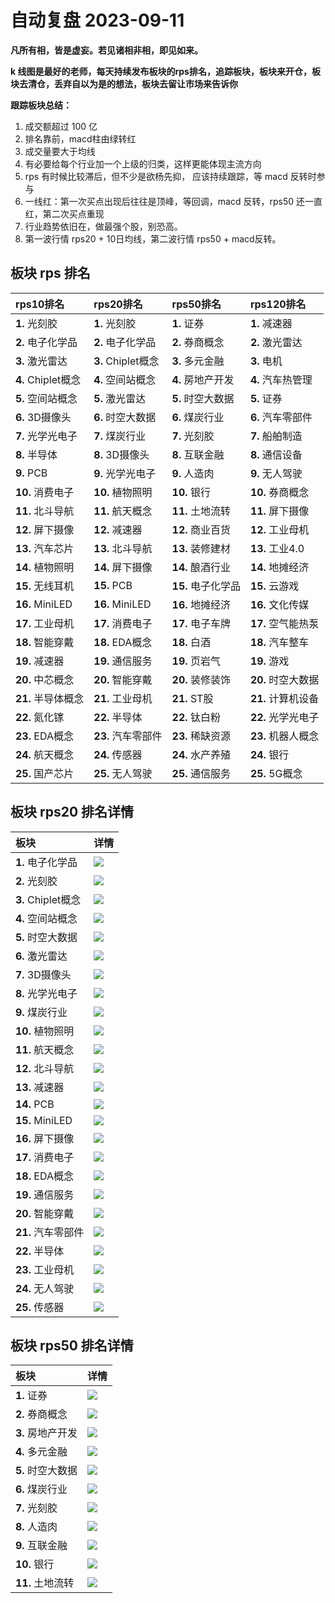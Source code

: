 # 自动复盘 2023-09-11

**凡所有相，皆是虚妄。若见诸相非相，即见如来。**

**k 线图是最好的老师，每天持续发布板块的rps排名，追踪板块，板块来开仓，板块去清仓，丢弃自以为是的想法，板块去留让市场来告诉你**
        
**跟踪板块总结：**
1. 成交额超过 100 亿
2. 排名靠前，macd柱由绿转红
3. 成交量要大于均线
4. 有必要给每个行业加一个上级的归类，这样更能体现主流方向
5. rps 有时候比较滞后，但不少是欲杨先抑， 应该持续跟踪，等 macd 反转时参与
6. 一线红：第一次买点出现后往往是顶峰，等回调，macd 反转，rps50 还一直红，第二次买点重现
7. 行业趋势依旧在，做最强个股，别恐高。
8. 第一波行情 rps20 + 10日均线，第二波行情 rps50 + macd反转。
        
## 板块 rps 排名
| rps10排名          | rps20排名          | rps50排名          | rps120排名         |
|:-------------------|:-------------------|:-------------------|:-------------------|
| **1.** 光刻胶      | **1.** 光刻胶      | **1.** 证券        | **1.** 减速器      |
| **2.** 电子化学品  | **2.** 电子化学品  | **2.** 券商概念    | **2.** 激光雷达    |
| **3.** 激光雷达    | **3.** Chiplet概念 | **3.** 多元金融    | **3.** 电机        |
| **4.** Chiplet概念 | **4.** 空间站概念  | **4.** 房地产开发  | **4.** 汽车热管理  |
| **5.** 空间站概念  | **5.** 激光雷达    | **5.** 时空大数据  | **5.** 证券        |
| **6.** 3D摄像头    | **6.** 时空大数据  | **6.** 煤炭行业    | **6.** 汽车零部件  |
| **7.** 光学光电子  | **7.** 煤炭行业    | **7.** 光刻胶      | **7.** 船舶制造    |
| **8.** 半导体      | **8.** 3D摄像头    | **8.** 互联金融    | **8.** 通信设备    |
| **9.** PCB         | **9.** 光学光电子  | **9.** 人造肉      | **9.** 无人驾驶    |
| **10.** 消费电子   | **10.** 植物照明   | **10.** 银行       | **10.** 券商概念   |
| **11.** 北斗导航   | **11.** 航天概念   | **11.** 土地流转   | **11.** 屏下摄像   |
| **12.** 屏下摄像   | **12.** 减速器     | **12.** 商业百货   | **12.** 工业母机   |
| **13.** 汽车芯片   | **13.** 北斗导航   | **13.** 装修建材   | **13.** 工业4.0    |
| **14.** 植物照明   | **14.** 屏下摄像   | **14.** 酿酒行业   | **14.** 地摊经济   |
| **15.** 无线耳机   | **15.** PCB        | **15.** 电子化学品 | **15.** 云游戏     |
| **16.** MiniLED    | **16.** MiniLED    | **16.** 地摊经济   | **16.** 文化传媒   |
| **17.** 工业母机   | **17.** 消费电子   | **17.** 电子车牌   | **17.** 空气能热泵 |
| **18.** 智能穿戴   | **18.** EDA概念    | **18.** 白酒       | **18.** 汽车整车   |
| **19.** 减速器     | **19.** 通信服务   | **19.** 页岩气     | **19.** 游戏       |
| **20.** 中芯概念   | **20.** 智能穿戴   | **20.** 装修装饰   | **20.** 时空大数据 |
| **21.** 半导体概念 | **21.** 工业母机   | **21.** ST股       | **21.** 计算机设备 |
| **22.** 氮化镓     | **22.** 半导体     | **22.** 钛白粉     | **22.** 光学光电子 |
| **23.** EDA概念    | **23.** 汽车零部件 | **23.** 稀缺资源   | **23.** 机器人概念 |
| **24.** 航天概念   | **24.** 传感器     | **24.** 水产养殖   | **24.** 银行       |
| **25.** 国产芯片   | **25.** 无人驾驶   | **25.** 通信服务   | **25.** 5G概念     |
## 板块 rps20 排名详情
| 板块               | 详情                                                                                                |
|:-------------------|:----------------------------------------------------------------------------------------------------|
| **1.** 电子化学品  | ![](https://sykent-blog-image.oss-cn-beijing.aliyuncs.com/quant/image/2023/9/1694419562004-tmp.jpg) |
| **2.** 光刻胶      | ![](https://sykent-blog-image.oss-cn-beijing.aliyuncs.com/quant/image/2023/9/1694419563662-tmp.jpg) |
| **3.** Chiplet概念 | ![](https://sykent-blog-image.oss-cn-beijing.aliyuncs.com/quant/image/2023/9/1694419564695-tmp.jpg) |
| **4.** 空间站概念  | ![](https://sykent-blog-image.oss-cn-beijing.aliyuncs.com/quant/image/2023/9/1694419565790-tmp.jpg) |
| **5.** 时空大数据  | ![](https://sykent-blog-image.oss-cn-beijing.aliyuncs.com/quant/image/2023/9/1694419566645-tmp.jpg) |
| **6.** 激光雷达    | ![](https://sykent-blog-image.oss-cn-beijing.aliyuncs.com/quant/image/2023/9/1694419567745-tmp.jpg) |
| **7.** 3D摄像头    | ![](https://sykent-blog-image.oss-cn-beijing.aliyuncs.com/quant/image/2023/9/1694419568712-tmp.jpg) |
| **8.** 光学光电子  | ![](https://sykent-blog-image.oss-cn-beijing.aliyuncs.com/quant/image/2023/9/1694419569924-tmp.jpg) |
| **9.** 煤炭行业    | ![](https://sykent-blog-image.oss-cn-beijing.aliyuncs.com/quant/image/2023/9/1694419570894-tmp.jpg) |
| **10.** 植物照明   | ![](https://sykent-blog-image.oss-cn-beijing.aliyuncs.com/quant/image/2023/9/1694419571972-tmp.jpg) |
| **11.** 航天概念   | ![](https://sykent-blog-image.oss-cn-beijing.aliyuncs.com/quant/image/2023/9/1694419572919-tmp.jpg) |
| **12.** 北斗导航   | ![](https://sykent-blog-image.oss-cn-beijing.aliyuncs.com/quant/image/2023/9/1694419573909-tmp.jpg) |
| **13.** 减速器     | ![](https://sykent-blog-image.oss-cn-beijing.aliyuncs.com/quant/image/2023/9/1694419574837-tmp.jpg) |
| **14.** PCB        | ![](https://sykent-blog-image.oss-cn-beijing.aliyuncs.com/quant/image/2023/9/1694419575910-tmp.jpg) |
| **15.** MiniLED    | ![](https://sykent-blog-image.oss-cn-beijing.aliyuncs.com/quant/image/2023/9/1694419576862-tmp.jpg) |
| **16.** 屏下摄像   | ![](https://sykent-blog-image.oss-cn-beijing.aliyuncs.com/quant/image/2023/9/1694419577893-tmp.jpg) |
| **17.** 消费电子   | ![](https://sykent-blog-image.oss-cn-beijing.aliyuncs.com/quant/image/2023/9/1694419578894-tmp.jpg) |
| **18.** EDA概念    | ![](https://sykent-blog-image.oss-cn-beijing.aliyuncs.com/quant/image/2023/9/1694419579940-tmp.jpg) |
| **19.** 通信服务   | ![](https://sykent-blog-image.oss-cn-beijing.aliyuncs.com/quant/image/2023/9/1694419580980-tmp.jpg) |
| **20.** 智能穿戴   | ![](https://sykent-blog-image.oss-cn-beijing.aliyuncs.com/quant/image/2023/9/1694419582016-tmp.jpg) |
| **21.** 汽车零部件 | ![](https://sykent-blog-image.oss-cn-beijing.aliyuncs.com/quant/image/2023/9/1694419583087-tmp.jpg) |
| **22.** 半导体     | ![](https://sykent-blog-image.oss-cn-beijing.aliyuncs.com/quant/image/2023/9/1694419584194-tmp.jpg) |
| **23.** 工业母机   | ![](https://sykent-blog-image.oss-cn-beijing.aliyuncs.com/quant/image/2023/9/1694419585417-tmp.jpg) |
| **24.** 无人驾驶   | ![](https://sykent-blog-image.oss-cn-beijing.aliyuncs.com/quant/image/2023/9/1694419586532-tmp.jpg) |
| **25.** 传感器     | ![](https://sykent-blog-image.oss-cn-beijing.aliyuncs.com/quant/image/2023/9/1694419587634-tmp.jpg) |
## 板块 rps50 排名详情
| 板块              | 详情                                                                                                |
|:------------------|:----------------------------------------------------------------------------------------------------|
| **1.** 证券       | ![](https://sykent-blog-image.oss-cn-beijing.aliyuncs.com/quant/image/2023/9/1694419588695-tmp.jpg) |
| **2.** 券商概念   | ![](https://sykent-blog-image.oss-cn-beijing.aliyuncs.com/quant/image/2023/9/1694419589789-tmp.jpg) |
| **3.** 房地产开发 | ![](https://sykent-blog-image.oss-cn-beijing.aliyuncs.com/quant/image/2023/9/1694419590787-tmp.jpg) |
| **4.** 多元金融   | ![](https://sykent-blog-image.oss-cn-beijing.aliyuncs.com/quant/image/2023/9/1694419591905-tmp.jpg) |
| **5.** 时空大数据 | ![](https://sykent-blog-image.oss-cn-beijing.aliyuncs.com/quant/image/2023/9/1694419592578-tmp.jpg) |
| **6.** 煤炭行业   | ![](https://sykent-blog-image.oss-cn-beijing.aliyuncs.com/quant/image/2023/9/1694419593484-tmp.jpg) |
| **7.** 光刻胶     | ![](https://sykent-blog-image.oss-cn-beijing.aliyuncs.com/quant/image/2023/9/1694419594442-tmp.jpg) |
| **8.** 人造肉     | ![](https://sykent-blog-image.oss-cn-beijing.aliyuncs.com/quant/image/2023/9/1694419595404-tmp.jpg) |
| **9.** 互联金融   | ![](https://sykent-blog-image.oss-cn-beijing.aliyuncs.com/quant/image/2023/9/1694419596361-tmp.jpg) |
| **10.** 银行      | ![](https://sykent-blog-image.oss-cn-beijing.aliyuncs.com/quant/image/2023/9/1694419597283-tmp.jpg) |
| **11.** 土地流转  | ![](https://sykent-blog-image.oss-cn-beijing.aliyuncs.com/quant/image/2023/9/1694419598332-tmp.jpg) |